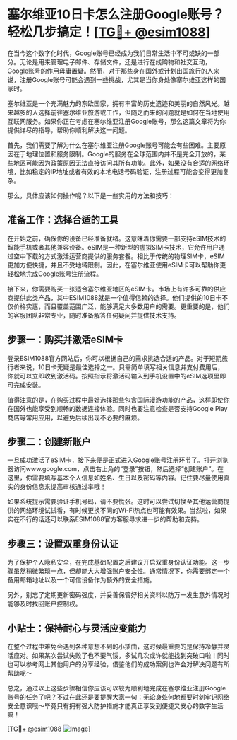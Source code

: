# 塞尔维亚10日卡怎么注册Google账号？轻松几步搞定！[[TG💪+ @esim1088](https://t.me/s/esim1088)]

在当今这个数字化时代，Google账号已经成为我们日常生活中不可或缺的一部分。无论是用来管理电子邮件、存储文件，还是进行在线购物和社交互动，Google账号的作用毋庸置疑。然而，对于那些身在国外或计划出国旅行的人来说，注册Google账号可能会遇到一些挑战，尤其是当你身处像塞尔维亚这样的国家时。

塞尔维亚是一个充满魅力的东欧国家，拥有丰富的历史遗迹和美丽的自然风光。越来越多的人选择前往塞尔维亚旅游或工作，但随之而来的问题就是如何在当地使用互联网服务。如果你正在考虑在塞尔维亚注册Google账号，那么这篇文章将为你提供详尽的指导，帮助你顺利解决这一问题。

首先，我们需要了解为什么在塞尔维亚注册Google账号可能会有些困难。主要原因在于地理位置和服务限制。Google的服务在全球范围内并不是完全开放的，某些地区可能因为政策原因无法直接访问其所有功能。此外，如果没有合适的网络环境，比如稳定的IP地址或者有效的本地电话号码验证，注册过程可能会变得更加复杂。

那么，具体应该如何操作呢？以下是一些实用的方法和技巧：

## 准备工作：选择合适的工具

在开始之前，确保你的设备已经准备就绪。这意味着你需要一部支持eSIM技术的智能手机或者其他兼容设备。eSIM是一种新型的虚拟SIM卡技术，它允许用户通过空中下载的方式激活运营商提供的服务套餐。相比于传统的物理SIM卡，eSIM更加方便快捷，并且不受地域限制。因此，在塞尔维亚使用eSIM卡可以帮助你更轻松地完成Google账号注册流程。

接下来，你需要购买一张适合塞尔维亚地区的eSIM卡。市场上有许多可靠的供应商提供此类产品，其中ESIM1088就是一个值得信赖的选择。他们提供的10日卡不仅价格实惠，而且覆盖范围广泛，能够满足大多数用户的需要。更重要的是，他们的客服团队非常专业，随时准备解答任何疑问并提供技术支持。

## 步骤一：购买并激活eSIM卡

登录ESIM1088官方网站后，你可以根据自己的需求挑选合适的产品。对于短期旅行者来说，10日卡无疑是最佳选择之一。只需简单填写相关信息并支付费用后，你就可以立即收到激活码。按照指示将激活码输入到手机设置中的eSIM选项里即可完成安装。

值得注意的是，在购买过程中最好选择那些包含国际漫游功能的产品，这样即使你在国外也能享受到顺畅的数据连接体验。同时也要注意检查是否支持Google Play商店等常用应用，以避免后续出现不必要的麻烦。

## 步骤二：创建新账户

一旦成功激活了eSIM卡，接下来便是正式进入Google账号注册环节了。打开浏览器访问www.google.com，点击右上角的“登录”按钮，然后选择“创建账户”。在这里，你需要填写基本个人信息如姓名、生日以及密码等内容。记住要尽量使用真实的身份信息来提高审核通过率哦！

如果系统提示需要验证手机号码，请不要慌张。这时可以尝试切换至其他运营商提供的网络环境试试看，有时候更换不同的Wi-Fi热点也可能有效果。当然啦，如果实在不行的话还可以联系ESIM1088官方客服寻求进一步的帮助和支持。

## 步骤三：设置双重身份认证

为了保护个人隐私安全，在完成基础配置之后建议开启双重身份认证功能。这一步骤虽然稍微繁琐一点，但却能大大增强账户安全性。通常情况下，你需要绑定一个备用邮箱地址以及一个可信设备作为额外的安全措施。

另外，别忘了定期更新密码强度，并妥善保管好相关资料以防万一发生意外情况时能够及时找回账户控制权。

## 小贴士：保持耐心与灵活应变能力

在整个过程中难免会遇到各种意想不到的小插曲，这时候最重要的是保持冷静并灵活应对。如果某次尝试失败了也不要气馁，多试几次或许就能找到突破口啦！同时也可以参考网上其他用户的分享经验，借鉴他们的成功案例也许会对解决问题有所帮助呢～

总之，通过以上这些步骤相信你应该可以较为顺利地完成在塞尔维亚注册Google账号的任务了吧？不过在此还是要提醒大家一句：无论身处何地都要时刻牢记网络安全意识哦～毕竟只有拥有强大防护措施才能真正享受到便捷又安心的数字生活嘛！

[[TG💪+ @esim1088](https://t.me/s/esim1088) ![Image](https://i.postimg.cc/4NQfJmqS/Snipaste-2025-05-13-00-14-12.png)]